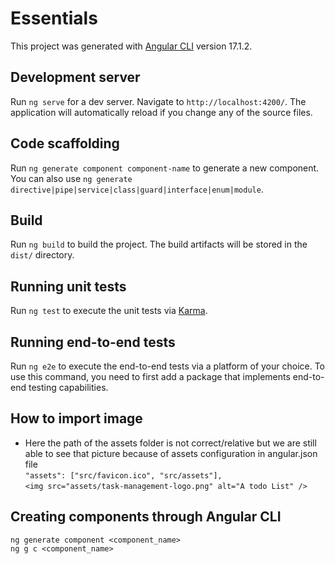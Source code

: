 # Essentials

This project was generated with [Angular CLI](https://github.com/angular/angular-cli) version 17.1.2.

## Development server

Run `ng serve` for a dev server. Navigate to `http://localhost:4200/`. The application will automatically reload if you change any of the source files.

## Code scaffolding

Run `ng generate component component-name` to generate a new component. You can also use `ng generate directive|pipe|service|class|guard|interface|enum|module`.

## Build

Run `ng build` to build the project. The build artifacts will be stored in the `dist/` directory.

## Running unit tests

Run `ng test` to execute the unit tests via [Karma](https://karma-runner.github.io).

## Running end-to-end tests

Run `ng e2e` to execute the end-to-end tests via a platform of your choice. To use this command, you need to first add a package that implements end-to-end testing capabilities.

## How to import image

- Here the path of the assets folder is not correct/relative but we are still able to see that picture because of assets configuration in angular.json file
  <br>
  `"assets": ["src/favicon.ico", "src/assets"],`
  <br>
  `<img src="assets/task-management-logo.png" alt="A todo List" />`
  <br>

## Creating components through Angular CLI

`ng generate component <component_name>`
<br>
`ng g c <component_name>`
